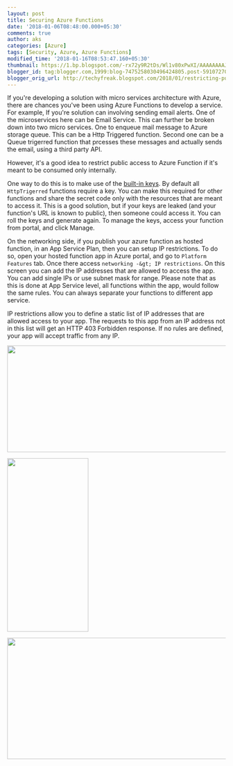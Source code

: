 ```yaml
---
layout: post
title: Securing Azure Functions
date: '2018-01-06T08:48:00.000+05:30'
comments: true
author: aks
categories: [Azure]
tags: [Security, Azure, Azure Functions]
modified_time: '2018-01-16T08:53:47.160+05:30'
thumbnail: https://1.bp.blogspot.com/-rx72y9R2tDs/Wl1v80xPwXI/AAAAAAAAJRQ/bYes1l6Zg3kKQNDChsB3vUKnaVzCXkplACLcBGAs/s72-c/azure-functions-02.PNG
blogger_id: tag:blogger.com,1999:blog-7475258030496424805.post-5910727056765322260
blogger_orig_url: http://techyfreak.blogspot.com/2018/01/restricting-public-access-and-ip.html
---
```


If you're developing a solution with micro services architecture with Azure, there are chances you've been using Azure Functions to develop a service. For example, If you're solution can involving sending email alerts. One of the microservices here can be Email Service. This can further be broken down into two micro services. One to enqueue mail message to Azure storage queue. This can be a Http Triggered function. Second one can be a Queue trigerred function that prcesses these messages and actually sends the email, using a third party API. 


However, it's a good idea to restrict public access to Azure Function if it's meant to be consumed only internally. 


One way to do this is to make use of the [built-in keys](https://docs.microsoft.com/azure/azure-functions/functions-bindings-http-webhook#working-with-keys). By default all `HttpTrigerred` functions require a key. You can make this required for other functions and share the secret code only with the resources that are meant to access it. This is a good solution, but if your keys are leaked (and your function's URL is known to public), then someone could access it. You can roll the keys and generate again. To manage the keys, access your function from portal, and click Manage. 


On the networking side, if you publish your azure function as hosted function, in an App Service Plan, then you can setup IP restrictions. To do so, open your hosted function app in Azure portal, and go to `Platform Features` tab. Once there access `networking -&gt; IP restrictions`. On this screen you can add the IP addresses that are allowed to access the app. You can add single IPs or use subnet mask for range. Please note that as this is done at App Service level, all functions within the app, would follow the same rules. You can always separate your functions to different app service. 


IP restrictions allow you to define a static list of IP addresses that are allowed access to your app. The requests to this app from an IP address not in this list will get an HTTP 403 Forbidden response. If no rules are defined, your app will accept traffic from any IP. 

[<img 
border="0" data-original-height="618" data-original-width="1600" height="246" 
src="https://1.bp.blogspot.com/-rx72y9R2tDs/Wl1v80xPwXI/AAAAAAAAJRQ/bYes1l6Zg3kKQNDChsB3vUKnaVzCXkplACLcBGAs/s640/azure-functions-02.PNG" 
width="640" 
/>](https://1.bp.blogspot.com/-rx72y9R2tDs/Wl1v80xPwXI/AAAAAAAAJRQ/bYes1l6Zg3kKQNDChsB3vUKnaVzCXkplACLcBGAs/s1600/azure-functions-02.PNG) 


[<img 
border="0" data-original-height="1600" data-original-width="755" height="400" 
src="https://4.bp.blogspot.com/-udb5N-k2AXU/Wl1v9EAheqI/AAAAAAAAJRU/4tZCEyTpjsMvyVeBnpuf2nwO3nIiY28OQCLcBGAs/s400/azure-functions-03.PNG" 
width="187" 
/>](https://4.bp.blogspot.com/-udb5N-k2AXU/Wl1v9EAheqI/AAAAAAAAJRU/4tZCEyTpjsMvyVeBnpuf2nwO3nIiY28OQCLcBGAs/s1600/azure-functions-03.PNG) 


[<img 
border="0" data-original-height="700" data-original-width="1600" height="280" 
src="https://4.bp.blogspot.com/-rsmnGFTYsMg/Wl1v9Lg3UrI/AAAAAAAAJRM/nI7iaQmAOgQ5ohPqKaSBENbdE_RPRZaTgCLcBGAs/s640/azure-functions-04.PNG" 
width="640" 
/>](https://4.bp.blogspot.com/-rsmnGFTYsMg/Wl1v9Lg3UrI/AAAAAAAAJRM/nI7iaQmAOgQ5ohPqKaSBENbdE_RPRZaTgCLcBGAs/s1600/azure-functions-04.PNG)

